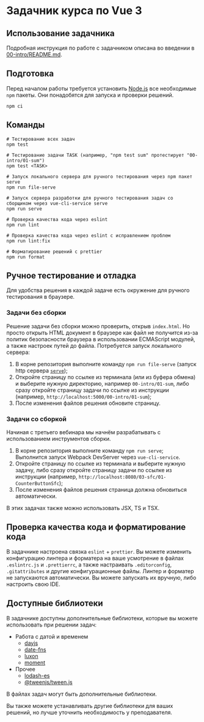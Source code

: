 # Задачник курса по Vue 3

## Использование задачника

Подробная инструкция по работе с задачником описана во введении в [00-intro/README.md](00-intro/README.md).

## Подготовка

Перед началом работы требуется установить [Node.js](https://nodejs.org/) все необходимые `npm` пакеты. Они понадобятся
для запуска и проверки решений.

```shell
npm ci
```

## Команды

```shell
# Тестирование всех задач
npm test

# Тестирование задачи TASK (например, "npm test sum" протестирует "00-intro/01-sum")
npm test <TASK>

# Запуск локального сервера для ручного тестирования через npm пакет serve
npm run file-serve

# Запуск сервера разработки для ручного тестирования задач со сборщиком через vue-cli-service serve
npm run serve

# Проверка качества кода через eslint
npm run lint

# Проверка качества кода через eslint с исправлением проблем
npm run lint:fix

# Форматирование решений с prettier
npm run format
```

## Ручное тестирование и отладка

Для удобства решения в каждой задаче есть окружение для ручного тестирования в браузере.

### Задачи без сборки

Решение задачи без сборки можно проверить, открыв `index.html`. Но просто открыть HTML документ в браузере как файл не
получится из-за политик безопасности браузера в использовании ECMAScript модулей, а также настроек путей до файла.
Потребуется запуск локального сервера:

1. В корне репозитория выполните команду `npm run file-serve` (запуск http сервера
   [`serve`](https://www.npmjs.com/package/serve));
2. Откройте страницу по ссылке из терминала (или из буфера обмена) и выберите нужную директорию, например
   `00-intro/01-sum`, либо сразу откройте страницу задачи по ссылке из инструкции (например,
   `http://localhost:5000/00-intro/01-sum`);
3. После изменения файлов решения обновите страницу.

### Задачи со сборкой

Начиная с третьего вебинара мы начнём разрабатывать с использованием инструментов сборки.

1. В корне репозитория выполните команду `npm run serve`;\
   Выполнится запуск Webpack DevServer через `vue-cli-service`.
2. Откройте страницу по ссылке из терминала и выберите нужную задачу, либо сразу откройте страницу задачи по ссылке из
   инструкции (например, `http://localhost:8080/03-sfc/01-CounterButtonSfc`);
3. После изменения файлов решения страница должна обновиться автоматически.

В этих задачах также можно использовать JSX, TS и TSX.

## Проверка качества кода и форматирование кода

В задачнике настроена связка `eslint` + `prettier`. Вы можете изменить конфигурацию линтера и форматера на ваше
усмотрение в файлах `.eslintrc.js` и `.prettierrc`, а также настраивать `.editorconfig`, `.gitattributes` и другие
конфигурационные файлы. Линтер и форматер не запускаются автоматически. Вы можете запускать их вручную, либо настроить
свою IDE.

## Доступные библиотеки

В задачнике доступны дополнительные библиотеки, которые вы можете использовать при решении задач:

- Работа с датой и временем
  - [dayjs](https://day.js.org)
  - [date-fns](https://github.com/uuidjs/uuid)
  - [luxon](https://moment.github.io/luxon/)
  - [moment](https://momentjs.com)
- Прочее
  - [lodash-es](https://lodash.com)
  - [@tweenjs/tween.js](https://www.npmjs.com/package/@tweenjs/tween.js)

В файлах задач могут быть дополнительные библиотеки.

Вы также можете устанавливать другие библиотеки для ваших решений, но лучше уточнить необходимость у преподавателя.
